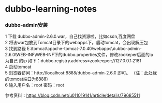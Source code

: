 # dubbo-learning-notes

### dubbo-admin安装

1 下载 dubbo-admin-2.6.0.war，自己找资源啦，比如csdn,百度网盘<br>
2 将该war包放到Tomcat目录下的webapps下，启动tomcat，会出现解压包<br>
3 找到路径 E:\tomcat\apache-tomcat-7.0.40\webapps\dubbo-admin-2.6.0\WEB-INF\WEB-INF下的dubbo.properties文件，修改zookeper后面的ip为自己   的ip 如下：dubbo.registry.address=zookeeper://127.0.0.1:2181<br>
4 启动tomcat <br>
5 浏览器访问：http://localhost:8888/dubbo-admin-2.6.0 即可。 （注：此处我的tomcat端口为8888） <br>
6 输入用户名：root 密码：root<br>

参考资料：https://blog.csdn.net/u011019141/article/details/79685511<br>

